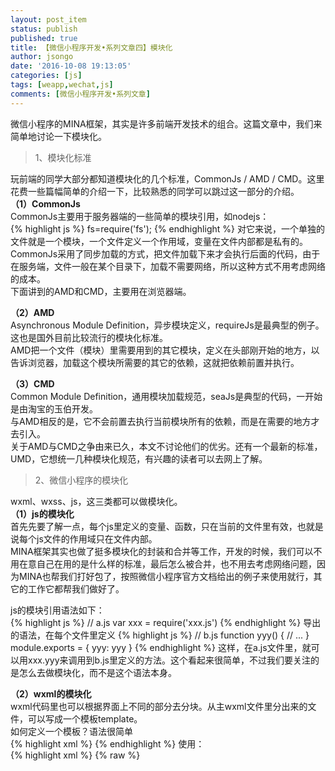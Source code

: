 ```yaml
---
layout: post_item
status: publish
published: true
title: 【微信小程序开发•系列文章四】模块化
author: jsongo
date: '2016-10-08 19:13:05'
categories: [js]
tags: [weapp,wechat,js]
comments: [微信小程序开发•系列文章]
---
```


微信小程序的MINA框架，其实是许多前端开发技术的组合。这篇文章中，我们来简单地讨论一下模块化。  


> 1、模块化标准  

玩前端的同学大部分都知道模块化的几个标准，CommonJs / AMD / CMD。这里花费一些篇幅简单的介绍一下，比较熟悉的同学可以跳过这一部分的介绍。  
**（1）CommonJs**    
CommonJs主要用于服务器端的一些简单的模块引用，如nodejs：  
{% highlight js %}
fs=require('fs');
{% endhighlight %}
对它来说，一个单独的文件就是一个模块，一个文件定义一个作用域，变量在文件内部都是私有的。  
CommonJs采用了同步加载的方式，把文件加载下来才会执行后面的代码，由于在服务端，文件一般在某个目录下，加载不需要网络，所以这种方式不用考虑网络的成本。  
下面讲到的AMD和CMD，主要用在浏览器端。  

**（2）AMD**  
Asynchronous Module Definition，异步模块定义，requireJs是最典型的例子。这也是国外目前比较流行的模块化标准。  
AMD把一个文件（模块）里需要用到的其它模块，定义在头部刚开始的地方，以告诉浏览器，加载这个模块所需要的其它的依赖，这就把依赖前置并执行。  

**（3）CMD**  
Common Module Definition，通用模块加载规范，seaJs是典型的代码，一开始是由淘宝的玉伯开发。  
与AMD相反的是，它不会前置去执行当前模块所有的依赖，而是在需要的地方才去引入。  
关于AMD与CMD之争由来已久，本文不讨论他们的优劣。还有一个最新的标准，UMD，它想统一几种模块化规范，有兴趣的读者可以去网上了解。  

> 2、微信小程序的模块化  

wxml、wxss、js，这三类都可以做模块化。  
**（1）js的模块化**  
首先先要了解一点，每个js里定义的变量、函数，只在当前的文件里有效，也就是说每个js文件的作用域只在文件内部。  
MINA框架其实也做了挺多模块化的封装和合并等工作，开发的时候，我们可以不用在意自己在用的是什么样的标准，最后怎么被合并，也不用去考虑网络问题，因为MINA也帮我们打好包了，按照微信小程序官方文档给出的例子来使用就行，其它的工作它都帮我们做好了。  

js的模块引用语法如下：  
{% highlight js %}
//  a.js
var xxx = require('xxx.js')
{% endhighlight %}
导出的语法，在每个文件里定义
{% highlight js %}
// b.js
function yyy() {
    // ...
}
module.exports = {
  yyy: yyy
}
{% endhighlight %}
这样，在a.js文件里，就可以用xxx.yyy来调用到b.js里定义的方法。这个看起来很简单，不过我们要关注的是怎么去做模块化，而不是这个语法本身。  

**（2）wxml的模块化**  
wxml代码里也可以根据界面上不同的部分去分块。从主wxml文件里分出来的文件，可以写成一个模板template。  
如何定义一个模板？语法很简单  
{% highlight xml %}
<template name="myTpl">
...
</template>
{% endhighlight %}
使用：  
{% highlight xml %}
{% raw %}
<template is="myTpl" data="{{…data}}"/>
{% endraw %}
{% endhighlight %}

讲到模块化，这里我们就需要把template的定义分开，放到另外的wxml文件里，作为另一个wxml文件。在使用的时候，用import来引入。  
假设我们的模板写在一个单独的文件item.wxml里，要在主页面中引入：  
{% highlight xml %}
{% raw %}
<import src="item.wxml"/>
<template is="myTpl" data="{{...data}}"/>
{% endraw %}
{% endhighlight %}
这样就可以把独立的UI模块给拆分出来。上面传入data的时候，注意要用…三个点把data这个object平铺开，官方文档时规定这里传入的数据必须是
{% highlight js %}
{% raw %}{{a: xxx, b: xxx}}{% endraw %}
{% endhighlight %}
这样的格式，跟wx:for还是有差别的，读者可以测试下，后面在使用的时候多注意。  

另外，微信还提供了一个include操作。跟import的区别是，import是把相应的一个文件里定义的模板引入进来，让主wxml文件可以用这个模板。而include是直接把相关文件的源码、内容，原封不动的导入进来。  
微信的官方说明在[这里](http://wxopen.notedown.cn/framework/view/wxml/import.html)。  
使用上，读者可以这样简单地来区分：  
用模板时，用import引入模板的定义；  
不用模板时，用include直接把文件内容导入进来。  
前者(import)可以理解为c语法里的引入头文件；后者可以理解为nginx里的ssi，帮你把一个大文件切分成多个内容块，放到几个小文件里。  
给了一个非常简单的import和include的[演示代码在这里](https://github.com/jsongo/weapp-module)。  

**（3）wxss的模块化**  
wxss也支持模块化，用@import来导入其它wxss文件到主wxss文件中。这个用法跟sass或less一样，后面记得加分号：  
{% highlight css %}
@import "base.wxss";
{% endhighlight %}
另外，这个@import语句要放在wxss文件的最上面，放中间和底部都没用，作者试过。官方文档中没有说明，不知道是工具的bug还是框架本身是这么设计的，总之开发者在使用的时候，注意下。  

> 3、模块化的几个小建议  

对于微信小程序的开发，如果项目大了，代码自然就多，分的文件可能也会比较多，这里提几点建议。  
[1]. js共用的模块抽出来，放到一个文件夹里，取名如common，里面可以再按功能去分更细的模块，如网络请求模块common/net.js，工具方法集common/util.js，websocket相关模块，等等。  
[2]. 把共用的页面头部、底部，放到page/common/ 里面，记得把js和wxml也放在一起。  
[3]. 引用外部的库的话，把它们的文件统一放到 lib/ 目录里。  
[4]. 之前文章提到的页面和文件的目录划分，也不用去改。如page/ 目录专门存放页面，一对名字（xxx.wxml和xxx.js）就对应一个页面，如果只是页面的一部分，可以放到page/[page_name]/ 目录里，表示这个页面专门用的模块，但如果是几个页面共享的，可以放在上面第2点提到的page/common/ 里  
[5]. 模板放tpl/ 目录里，并按页面来分文件夹放。  
[6]. 相关的event handler如果逻辑比较多，可以单独抽出来放到一个文件里。  

> 4、组件  

MINA框架给我们提供了很多小组件，它们是视图层的基本组成单元，功能相对比较独立，而且组件风格跟微信保持得比较一致，各自有各自的特有的属性，当然也可以自定义属性（如data-xxx）。[这里](http://wxopen.notedown.cn/component/)有所有组件的介绍。  
